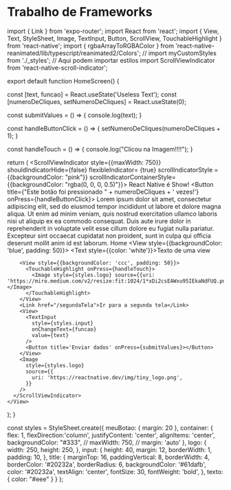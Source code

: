 # Trabalho de Frameworks

import { Link } from 'expo-router';
import React from 'react';
import { View, Text, StyleSheet, Image, TextInput, Button, ScrollView, TouchableHighlight } from 'react-native';
import { rgbaArrayToRGBAColor } from 'react-native-reanimated/lib/typescript/reanimated2/Colors';
// import myCustomStyles from './_styles';      // Aqui podem importar estilos 
import ScrollViewIndicator from 'react-native-scroll-indicator';

export default function HomeScreen() {

  const [text, funcao] = React.useState('Useless Text');
  const [numeroDeCliques, setNumeroDeCliques] = React.useState(0);

  const submitValues = () => {
    console.log(text);
  }

  const handleButtonClick = () => {
    setNumeroDeCliques(numeroDeCliques + 1);
  }

  const handleTouch = () => {
    console.log("Clicou na Imagem!!!!");
  }

  return (
    <View style={styles.container}>
      <ScrollViewIndicator
      style={{maxWidth: 750}}
      shouldIndicatorHide={false}
      flexibleIndicator= {true}
      scrollIndicatorStyle = {{backgroundColor: "pink"}}
      scrollIndicatorContainerStyle= {{backgroundColor: "rgba(0, 0, 0, 0.5)"}}>
      <Text style={styles.title}>React Native é Show!</Text>
      <View style={styles.meuBotao}>
        <Button title={"Este botão foi pressionado " + numeroDeCliques + ' vezes!'} onPress={handleButtonClick}></Button>
      </View>
      <Text style= {styles.texto}>
          Lorem ipsum dolor sit amet, consectetur adipiscing elit, sed do
          eiusmod tempor incididunt ut labore et dolore magna aliqua. Ut enim ad
          minim veniam, quis nostrud exercitation ullamco laboris nisi ut
          aliquip ex ea commodo consequat. Duis aute irure dolor in
          reprehenderit in voluptate velit esse cillum dolore eu fugiat nulla
          pariatur. Excepteur sint occaecat cupidatat non proident, sunt in
          culpa qui officia deserunt mollit anim id est laborum.
        </Text>
        <Text>Home</Text>
        <View style={{backgroundColor: 'blue', padding: 50}}>
          <Text style={{color: 'white'}}>Texto de uma view</Text>
        </View>
        
        <View style={{backgroundColor: 'ccc', padding: 50}}>
          <TouchableHighlight onPress={handleTouch}>
            <Image style={styles.logo} source={{uri: 'https://miro.medium.com/v2/resize:fit:1024/1*xDi2csEAWxu95IEkaNdFUQ.png'}}></Image>
          </TouchableHighlight>
        </View>
        <Link href="/segundaTela">Ir para a segunda tela</Link>
        <View>
          <TextInput
            style={styles.input}
            onChangeText={funcao}
            value={text}
          />
          <Button title='Enviar dados' onPress={submitValues}></Button>
        </View>
        <Image
          style={styles.logo}
          source={{
            uri: 'https://reactnative.dev/img/tiny_logo.png',
          }}
        />
      </ScrollViewIndicator>
    </View>
  );
}

const styles = StyleSheet.create({
  meuBotao: {
    margin: 20
  },
  container: {
    flex: 1,
    flexDirection:'column',
    justifyContent: 'center',
    alignItems: 'center',
    backgroundColor: "#333",
    // maxWidth: 750, 
    // margin: 'auto'
  },
  logo: {
    width: 250,
    height: 250,
  },
  input: {
    height: 40,
    margin: 12,
    borderWidth: 1,
    padding: 10,
  },
  title: {
    marginTop: 16,
    paddingVertical: 8,
    borderWidth: 4,
    borderColor: '#20232a',
    borderRadius: 6,
    backgroundColor: '#61dafb',
    color: '#20232a',
    textAlign: 'center',
    fontSize: 30,
    fontWeight: 'bold',
  },
  texto: {
    color: "#eee"
  }
}
);
